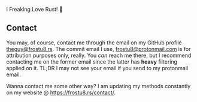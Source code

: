 I Freaking Love Rust! :crab:

## Contact
You may, of course, contact me through the email on my GitHub profile <theguy@frostu8.rs>.
The commit email I use, <frostu8@protonmail.com> is for attribution purposes only, really.
You *can* reach me there, but I recommend contacting me on the former email since the
latter has **heavy** filtering applied on it. TL;DR I may not see your email if you send
to my protonmail email.

Wanna contact me some other way? I am updating my methods constantly on my website @
<https://frostu8.rs/contact/>.

